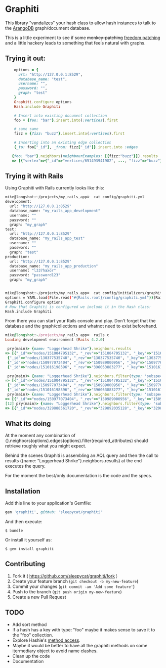 # Graphiti

This library "vandalizes" your hash class to allow hash instances to talk
to the [ArangoDB](https://www.arangodb.com/) graph/document database.

This is a little experiment to see if some ~~monkey-patching~~
[freedom patching](http://vimeo.com/17420638#t=34m52s) and a little
hackery leads to something that feels natural with graphs.

## Trying it out:
```ruby
    options = {
      url: "http://127.0.0.1:8529",
      database_name: "test",
      username: "",
      password: "",
      graph: "test"
    }
    Graphiti.configure options
    Hash.include Graphiti

    # Insert into existing document collection
    foo = {foo: "bar"}.insert.into(:vertices).first

    # same same
    fizz = {fizz: "buzz"}.insert.into(:vertices).first

    # Inserting into an existing edge collection
    {_to: foo["_id"], _from: fizz["_id"]}.insert.into :edges

   {foo: "bar"}.neighbors(neighbourExamples: [{fizz:"buzz"}]).results
   => [{"vertex"=>{"_id"=>"vertices/651493941982", ..., "fizz"=>"buzz"}...
```

## Trying it with Rails

Using Graphiti with Rails currently looks like this:

```bash
mike@longshot:~/projects/my_rails_app☺  cat config/graphiti.yml
development:
  url: "http://127.0.0.1:8529"
  database_name: "my_rails_app_development"
  username: ""
  password: ""
  graph: "my_graph"
test:
  url: "http://127.0.0.1:8529"
  database_name: "my_rails_app_test"
  username: ""
  password: ""
  graph: "test"
production:
  url: "http://127.0.0.1:8529"
  database_name: "my_rails_app_production"
  username: "l337haxor"
  password: "password123"
  graph: "my_graph"


mike@longshot:~/projects/my_rails_app☺  cat config/initializers/graphiti.rb
options = YAML.load(File.read("#{Rails.root}/config/graphiti.yml"))[Rails.env]
Graphiti.configure options
# Now that Graphiti is configured we include it in the Hash class:
Hash.include Graphiti
```
From there you can start your Rails console and play. Don't forget that the
database and the graph/collections and whatnot need to exist beforehand.

```ruby
mike@longshot:~/projects/my_rails_app☺  rails c
Loading development environment (Rails 4.2.0)

 pry(main)> {name: "Loggerhead Shrike"}.neighbors.results
=> [{"_id"=>"nodes/151004795132", "_rev"=>"151004795132", "_key"=>"151004795132", "name"=>"Eastern subspecies", "type"=>"subspecies"},
 {"_id"=>"nodes/130377535740", "_rev"=>"130377535740", "_key"=>"130377535740", "name"=>"Birds", "type"=>"taxonomy_group"},
 {"_id"=>"nodes/150977073404", "_rev"=>"150989000956", "_key"=>"150977073404", "name"=>"migrans subspecies", "type"=>"subspecies", "scientific_name"=>"Lanius ludovicianus migrans"},
 {"_id"=>"nodes/151016198396", "_rev"=>"396053883277", "_key"=>"151016198396", "name"=>"Prairie subspecies", "type"=>"subspecies", "scientific_name"=>"Lanius ludovicianus excubitorides"}]

 pry(main)> {name: "Loggerhead Shrike"}.neighbors.filter(type: 'subspecies').results
=> [{"_id"=>"nodes/151004795132", "_rev"=>"151004795132", "_key"=>"151004795132", "name"=>"Eastern subspecies", "type"=>"subspecies"},
 {"_id"=>"nodes/150977073404", "_rev"=>"150989000956", "_key"=>"150977073404", "name"=>"migrans subspecies", "type"=>"subspecies", "scientific_name"=>"Lanius ludovicianus migrans"},
 {"_id"=>"nodes/151016198396", "_rev"=>"396053883277", "_key"=>"151016198396", "name"=>"Prairie subspecies", "type"=>"subspecies", "scientific_name"=>"Lanius ludovicianus excubitorides"}]
 pry(main)> {name: "Loggerhead Shrike"}.neighbors.filter(type: 'subspecies', name: 'migrans subspecies').results
=> [{"_id"=>"nodes/150977073404", "_rev"=>"150989000956", "_key"=>"150977073404", "name"=>"migrans subspecies", "type"=>"subspecies", "scientific_name"=>"Lanius ludovicianus migrans"}]
[12] pry(main)> {name: "Loggerhead Shrike"}.neighbors.filter(type: 'subspecies', name: 'migrans subspecies').neighbors.results
=> [{"_id"=>"nodes/329888561720", "_rev"=>"329892035128", "_key"=>"329888561720"...
```

## What its doing

At the moment any combination of
{}.neighbors(options).edges(options).filter(required_attributes) should
retrieve roughly what you might expect.

Behind the scenes Graphiti is assembling an AQL query and then the call to
results ({name: "Loggerhead Shrike"}.neighbors.results) at the end executes
the query.

For the moment the best/only documentation is the code and the specs.


## Installation

Add this line to your application's Gemfile:

```ruby
gem 'graphiti', github: 'sleepycat/graphiti'
```

And then execute:

    $ bundle

Or install it yourself as:

    $ gem install graphiti


## Contributing

1. Fork it ( https://github.com/sleepycat/graphiti/fork )
2. Create your feature branch (`git checkout -b my-new-feature`)
3. Commit your changes (`git commit -am 'Add some feature'`)
4. Push to the branch (`git push origin my-new-feature`)
5. Create a new Pull Request


## TODO

* Add sort method
* If a hash has a key with type: "foo" maybe it makes sense to save it to the "foo" collection.
* Explore Hashie's [method access](https://github.com/intridea/hashie/blob/master/lib/hashie/extensions/method_access.rb).
* Maybe it would be better to have all the graphiti methods on some itermediary object to avoid name clashes.
* Clean up the code
* Documentation
